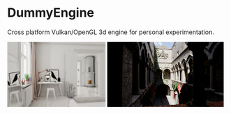 # DummyEngine

Cross platform Vulkan/OpenGL 3d engine for personal experimentation.

<p float="middle">
    <img src="ai043_06.png" width="44.6%" />
    <img src="sponza.png" width="53%" />
</p>
